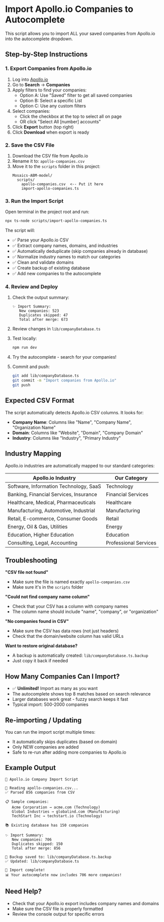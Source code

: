 # Import Apollo.io Companies to Autocomplete

This script allows you to import ALL your saved companies from Apollo.io into the autocomplete dropdown.

## Step-by-Step Instructions

### 1. Export Companies from Apollo.io

1. Log into [Apollo.io](https://app.apollo.io)
2. Go to **Search** → **Companies**
3. Apply filters to find your companies:
   - Option A: Use "Saved" filter to get all saved companies
   - Option B: Select a specific List
   - Option C: Use any custom filters
4. Select companies:
   - Click the checkbox at the top to select all on page
   - OR click "Select All [number] accounts"
5. Click **Export** button (top right)
6. Click **Download** when export is ready

### 2. Save the CSV File

1. Download the CSV file from Apollo.io
2. Rename it to: `apollo-companies.csv`
3. Move it to the `scripts` folder in this project:
   ```
   Mosaics-ABM-model/
     scripts/
       apollo-companies.csv  <-- Put it here
       import-apollo-companies.ts
   ```

### 3. Run the Import Script

Open terminal in the project root and run:

```bash
npx ts-node scripts/import-apollo-companies.ts
```

The script will:
- ✅ Parse your Apollo.io CSV
- ✅ Extract company names, domains, and industries
- ✅ Automatically deduplicate (skip companies already in database)
- ✅ Normalize industry names to match our categories
- ✅ Clean and validate domains
- ✅ Create backup of existing database
- ✅ Add new companies to the autocomplete

### 4. Review and Deploy

1. Check the output summary:
   ```
   ✨ Import Summary:
      New companies: 523
      Duplicates skipped: 47
      Total after merge: 673
   ```

2. Review changes in `lib/companyDatabase.ts`

3. Test locally:
   ```bash
   npm run dev
   ```

4. Try the autocomplete - search for your companies!

5. Commit and push:
   ```bash
   git add lib/companyDatabase.ts
   git commit -m "Import companies from Apollo.io"
   git push
   ```

## Expected CSV Format

The script automatically detects Apollo.io CSV columns. It looks for:

- **Company Name**: Columns like "Name", "Company Name", "Organization Name"
- **Domain**: Columns like "Website", "Domain", "Company Domain"
- **Industry**: Columns like "Industry", "Primary Industry"

## Industry Mapping

Apollo.io industries are automatically mapped to our standard categories:

| Apollo.io Industry | Our Category |
|---|---|
| Software, Information Technology, SaaS | Technology |
| Banking, Financial Services, Insurance | Financial Services |
| Healthcare, Medical, Pharmaceuticals | Healthcare |
| Manufacturing, Automotive, Industrial | Manufacturing |
| Retail, E-commerce, Consumer Goods | Retail |
| Energy, Oil & Gas, Utilities | Energy |
| Education, Higher Education | Education |
| Consulting, Legal, Accounting | Professional Services |

## Troubleshooting

**"CSV file not found"**
- Make sure the file is named exactly `apollo-companies.csv`
- Make sure it's in the `scripts` folder

**"Could not find company name column"**
- Check that your CSV has a column with company names
- The column name should include "name", "company", or "organization"

**"No companies found in CSV"**
- Make sure the CSV has data rows (not just headers)
- Check that the domain/website column has valid URLs

**Want to restore original database?**
- A backup is automatically created: `lib/companyDatabase.ts.backup`
- Just copy it back if needed

## How Many Companies Can I Import?

- ✅ **Unlimited!** Import as many as you want
- The autocomplete shows top 8 matches based on search relevance
- Larger databases work great - fuzzy search keeps it fast
- Typical import: 500-2000 companies

## Re-importing / Updating

You can run the import script multiple times:
- It automatically skips duplicates (based on domain)
- Only NEW companies are added
- Safe to re-run after adding more companies to Apollo.io

## Example Output

```
🚀 Apollo.io Company Import Script

📖 Reading apollo-companies.csv...
✅ Parsed 856 companies from CSV

📋 Sample companies:
   Acme Corporation → acme.com (Technology)
   Global Industries → globalind.com (Manufacturing)
   TechStart Inc → techstart.io (Technology)

📚 Existing database has 150 companies

✨ Import Summary:
   New companies: 706
   Duplicates skipped: 150
   Total after merge: 856

💾 Backup saved to: lib/companyDatabase.ts.backup
✅ Updated: lib/companyDatabase.ts

🎉 Import complete!
📊 Your autocomplete now includes 706 more companies!
```

## Need Help?

- Check that your Apollo.io export includes company names and domains
- Make sure the CSV file is properly formatted
- Review the console output for specific errors
